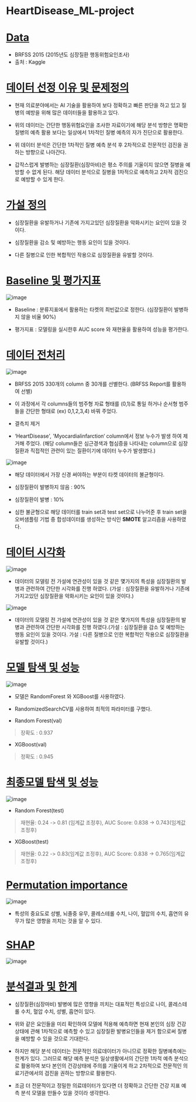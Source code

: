 # HeartDisease_ML-project

# <u>Data</u>

- BRFSS 2015 (2015년도 심장질환 행동위험요인조사)
- 출처 : Kaggle

# <u>데이터 선정 이유 및 문제정의</u>

- 현재 의료분야에서는 AI 기술을 활용하여 보다 정확하고 빠른 판단을 하고 있고  질병의 예방을 위해 많은 데이터들을 활용하고 있다. 

- 위의 데이터는 간단한 행동위험요인을 조사한 자료이기에 해당 분석 방향은 명확한 질병의 예측 활용 보다는 일상에서 1차적인 질병 예측의 자가 진단으로 활용한다.

- 위 데이터 분석은 간단한 1차적인 질병 예측 분석 후 2차적으로 전문적인 검진을 권하는 방향으로 나아간다.   

- 갑작스럽게 발병하는 심장질환(심장마비)은 평소 주의를 기울이지 않으면 질병을 예방할 수 없게 된다. 해당 데이터 분석으로 질병을 1차적으로 예측하고 2차적 검진으로 예방할 수 있게 한다.

# <u>가설 정의</u>

- 심장질환을 유발하거나 기존에 가지고있던 심장질환을 악화시키는 요인이 있을 것이다.  

- 심장질환을 감소 및 예방하는 행동 요인이 있을 것이다.

- 다른 질병으로 인한 복합적인 작용으로 심장질환을 유발할 것이다.

# <u>Baseline 및 평가지표</u>

![image](https://user-images.githubusercontent.com/89772868/162008954-2e44817c-8b3d-4db7-bb0b-2ee75ee08cad.png)


- Baseline : 분류지표에서 활용하는 타켓의 최빈값으로 정한다. (심장질환이 발병하지 않을 비율 90%)

- 평가지표 : 모델링을 실시한후 AUC score 와 재현율을 활용하여 성능을 평가한다.

# <u>데이터 전처리</u>
![image](https://user-images.githubusercontent.com/89772868/162010616-ebf1905e-456c-4756-9a14-55576b235117.png)


- BRFSS 2015 330개의 column 중 30개를 선별한다. (BRFSS Report를 활용하여 선별) 

- 이 과정에서 각 columns들의 범주형 자료 형태를 (0,1)로 통일 하거나 순서형 범주들을 간단한 형태로 (ex) 0,1,2,3,4) 바꿔 주었다.

- 결측치 제거

- ‘HeartDisease', 'Myocardialinfarction‘ column에서 정보 누수가 발생 하여 제거해 주었다. (해당 column들은 심근경색과 협심증을 나타내는 column으로 심장질환과 직접적인 관련이 있는 질환이기에 데이터 누수가 발생했다.)

![image](https://user-images.githubusercontent.com/89772868/162010968-0bf0dded-394e-4718-a505-2819fee27541.png)

- 해당 데이터에서 가장 신경 써야하는 부분이 타켓 데이터의 불균형이다. 

- 심장질환이 발병하지 않음 : 90% 

- 심장질환이 발병 : 10%

- 심한 불균형으로 해당 데이터를 train set과 test set으로 나누어준 후 train set을 오버샘플링 기법 중 합성데이터를 생성하는 방식인 **SMOTE** 알고리즘을 사용하였다.


# <u>데이터 시각화</u>

![image](https://user-images.githubusercontent.com/89772868/162011633-2f39a73a-83f1-4011-ad9b-69e05bf4ca1c.png)

- 데이터의 모델링 전 가설에 연관성이 있을 것 같은 몇가지의 특성을 심장질환의 발병과 관련하여 간단한 시각화를 진행 하였다. (가설 : 심장질환을 유발하거나 기존에 가지고있던 심장질환을 악화시키는 요인이 있을 것이다.)
 
 ![image](https://user-images.githubusercontent.com/89772868/162011990-e4a0dead-62bf-4a35-b679-b283de17819b.png)

- 데이터의 모델링 전 가설에 연관성이 있을 것 같은 몇가지의 특성을 심장질환의 발병과 관련하여 간단한 시각화를 진행 하였다.(가설 : 심장질환을 감소 및 예방하는 행동 요인이 있을 것이다.
가설 : 다른 질병으로 인한 복합적인 작용으로 심장질환을 유발할 것이다.)


# <u>모델 탐색 및 성능</u>
![image](https://user-images.githubusercontent.com/89772868/162014656-5ca3b820-65f5-46a0-a18a-5750c81ba166.png)


- 모델은 RandomForest 와 XGBoost를 사용하였다.

- RandomizedSearchCV를 사용하여 최적의 파라미터를 구했다.

- Random Forest(val)
> 장확도 : 0.937

- XGBoost(val)
> 정확도 : 0.945

# <u>최종모델 탐색 및 성능</u>
![image](https://user-images.githubusercontent.com/89772868/162015417-6590b5d8-bdfb-4709-8f3e-2073e8d7bac9.png )

- Random Forest(test)
> 재현율: 0.24 -> 0.81 (임계값 조정후), 
> AUC Score: 0.838 -> 0.743(임계값 조정후)

- XGBoost(test)
> 재현율: 0.22 -> 0.83(임계값 조정후), 
> AUC Score: 0.838 -> 0.765(임계값 조정후)

# <u>Permutation importance</u>
![image](https://user-images.githubusercontent.com/89772868/162016538-0c51bfb6-3fd3-4b59-a209-7631ee1583aa.png)

- 특성의 중요도로 성별, 뇌졸중 유무, 콜레스테롤 수치, 나이, 혈압의 수치, 흡연의 유무가 많은 영향을 끼치는 것을 알 수 있다.

# <u>SHAP</u>
![image](https://user-images.githubusercontent.com/89772868/162016304-404df693-43cc-4a3c-b619-84b05ed8d95e.png)


# <u>분석결과 및 한계</u>

- 심장질환(심장마비) 발병에 많은 영향을 끼치는 대표적인 특성으로 나이, 콜레스테롤 수치, 혈압 수치, 성별, 흡연이 있다. 

- 위와 같은 요인들을 미리 확인하여 모델에 적용해 예측하면 현재 본인의 심장 건강 상태에 관해 1차적으로 예측할 수 있고 심장질환 발병요인들을 제거 함으로써 질병을 예방할 수 있을 것으로 기대한다.

- 하지만 해당 분석 데이터는 전문적인 의료데이터가 아니므로 정확한 질병예측에는 한계가 있다. 그러므로 해당 예측 분석은 일상생활에서의 간단한 1차적 예측 분석으로 활용하여 보다 본인의 건강상태에 주의를 기울이게 하고 2차적으로 전문적인 의료기관에서의 검진을 권하는 방향으로  활용한다. 

- 조금 더 전문적이고 정밀한 의료데이터가 있다면 더 정확하고 간단한 건강 지표 예측 분석 모델을 만들수 있을 것이라 생각한다.  


